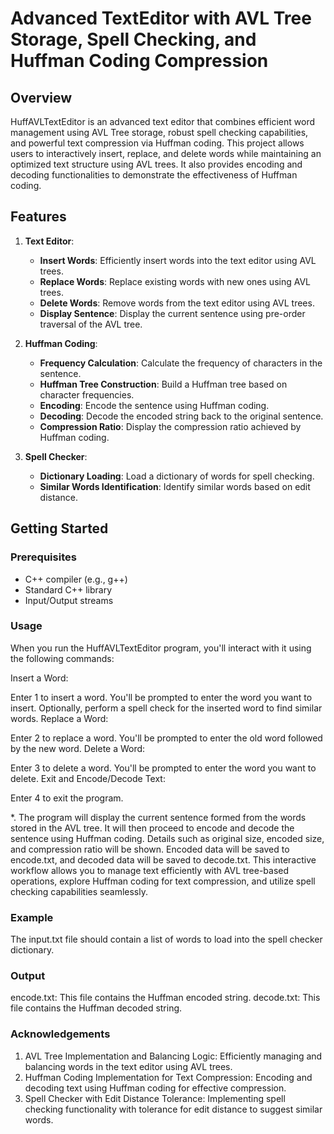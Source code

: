 # Advanced TextEditor with AVL Tree Storage, Spell Checking, and Huffman Coding Compression

## Overview

HuffAVLTextEditor is an advanced text editor that combines efficient word management using AVL Tree storage, robust spell checking capabilities, and powerful text compression via Huffman coding. This project allows users to interactively insert, replace, and delete words while maintaining an optimized text structure using AVL trees. It also provides encoding and decoding functionalities to demonstrate the effectiveness of Huffman coding.

## Features

1. **Text Editor**: 
    - **Insert Words**: Efficiently insert words into the text editor using AVL trees.
    - **Replace Words**: Replace existing words with new ones using AVL trees.
    - **Delete Words**: Remove words from the text editor using AVL trees.
    - **Display Sentence**: Display the current sentence using pre-order traversal of the AVL tree.

2. **Huffman Coding**:
    - **Frequency Calculation**: Calculate the frequency of characters in the sentence.
    - **Huffman Tree Construction**: Build a Huffman tree based on character frequencies.
    - **Encoding**: Encode the sentence using Huffman coding.
    - **Decoding**: Decode the encoded string back to the original sentence.
    - **Compression Ratio**: Display the compression ratio achieved by Huffman coding.

3. **Spell Checker**:
    - **Dictionary Loading**: Load a dictionary of words for spell checking.
    - **Similar Words Identification**: Identify similar words based on edit distance.

## Getting Started

### Prerequisites

- C++ compiler (e.g., g++)
- Standard C++ library
- Input/Output streams
### Usage
When you run the HuffAVLTextEditor program, you'll interact with it using the following commands:

Insert a Word:

Enter 1 to insert a word.
You'll be prompted to enter the word you want to insert.
Optionally, perform a spell check for the inserted word to find similar words.
Replace a Word:

Enter 2 to replace a word.
You'll be prompted to enter the old word followed by the new word.
Delete a Word:

Enter 3 to delete a word.
You'll be prompted to enter the word you want to delete.
Exit and Encode/Decode Text:

Enter 4 to exit the program.

*. The program will display the current sentence formed from the words stored in the AVL tree.
It will then proceed to encode and decode the sentence using Huffman coding.
Details such as original size, encoded size, and compression ratio will be shown.
Encoded data will be saved to encode.txt, and decoded data will be saved to decode.txt.
This interactive workflow allows you to manage text efficiently with AVL tree-based operations, explore Huffman coding for text compression, and utilize spell checking capabilities seamlessly.
### Example 
The input.txt file should contain a list of words to load into the spell checker dictionary.

### Output 
encode.txt: This file contains the Huffman encoded string.
decode.txt: This file contains the Huffman decoded string.

### Acknowledgements
1. AVL Tree Implementation and Balancing Logic: Efficiently managing and balancing words in the text editor using AVL trees.
2. Huffman Coding Implementation for Text Compression: Encoding and decoding text using Huffman coding for effective compression.
3. Spell Checker with Edit Distance Tolerance: Implementing spell checking functionality with tolerance for edit distance to suggest similar words.
